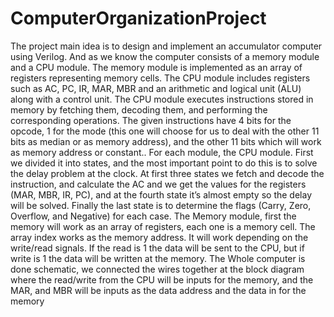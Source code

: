 # ComputerOrganizationProject
The project main idea is to design and implement an accumulator computer 
using Verilog. And as we know the computer consists of a memory module and 
a CPU module. The memory module is implemented as an array of registers 
representing memory cells. The CPU module includes registers such as AC, PC, 
IR, MAR, MBR and an arithmetic and logical unit (ALU) along with a control 
unit.
The CPU module executes instructions stored in memory by fetching them, 
decoding them, and performing the corresponding operations. The given 
instructions have 4 bits for the opcode, 1 for the mode (this one will choose for 
us to deal with the other 11 bits as median or as memory address), and the other 
11 bits which will work as memory address or constant..
For each module, the CPU module. First we divided it into states, and the most 
important point to do this is to solve the delay problem at the clock. At first three 
states we fetch and decode the instruction, and calculate the AC and we get the 
values for the registers (MAR, MBR, IR, PC), and at the fourth state it’s almost 
empty so the delay will be solved. Finally the last state is to determine the flags
(Carry, Zero, Overflow, and Negative) for each case.
The Memory module, first the memory will work as an array of registers, each 
one is a memory cell. The array index works as the memory address. It will work 
depending on the write/read signals. If the read is 1 the data will be sent to the 
CPU, but if write is 1 the data will be written at the memory.
The Whole computer is done schematic, we connected the wires together at the 
block diagram where the read/write from the CPU will be inputs for the memory, 
and the MAR, and MBR will be inputs as the data address and the data in for the 
memory
